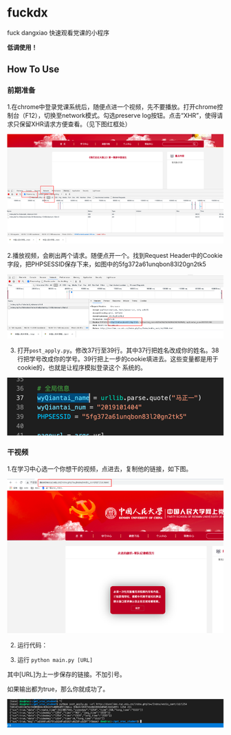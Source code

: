 # fuckdx
fuck dangxiao
快速观看党课的小程序

**低调使用！**

## How To Use

### 前期准备

1.在chrome中登录党课系统后，随便点进一个视频，先不要播放。打开chrome控制台（F12），切换至network模式。勾选preserve log按钮。点击“XHR”，使得请求只保留XHR请求方便查看。（见下图红框处）

![image](figures/p1.png)

2.播放视频，会刷出两个请求。随便点开一个。找到Request Header中的Cookie字段，把PHPSESSID保存下来，如图中的5fg372a61unqbon83l20gn2tk5

![image](figures/p2.png)

3. 打开```post_apply.py```。修改37行至39行。其中37行把姓名改成你的姓名。38行把学号改成你的学号。39行把上一步的cookie填进去。这些变量都是用于cookie的，也就是让程序模拟登录这个 系统的。

![image](figures/p3.png)

### 干视频

1.在学习中心选一个你想干的视频，点进去，复制他的链接，如下图。

![image](figures/p4.png)

2.	运行代码：

3. 运行 ```python main.py [URL]```

其中[URL]为上一步保存的链接。不加引号。

如果输出都为true，那么你就成功了。

![image](figures/p5.png)


